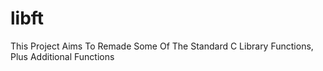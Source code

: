 # libft
This Project Aims To Remade Some Of The Standard C Library Functions, Plus Additional Functions
